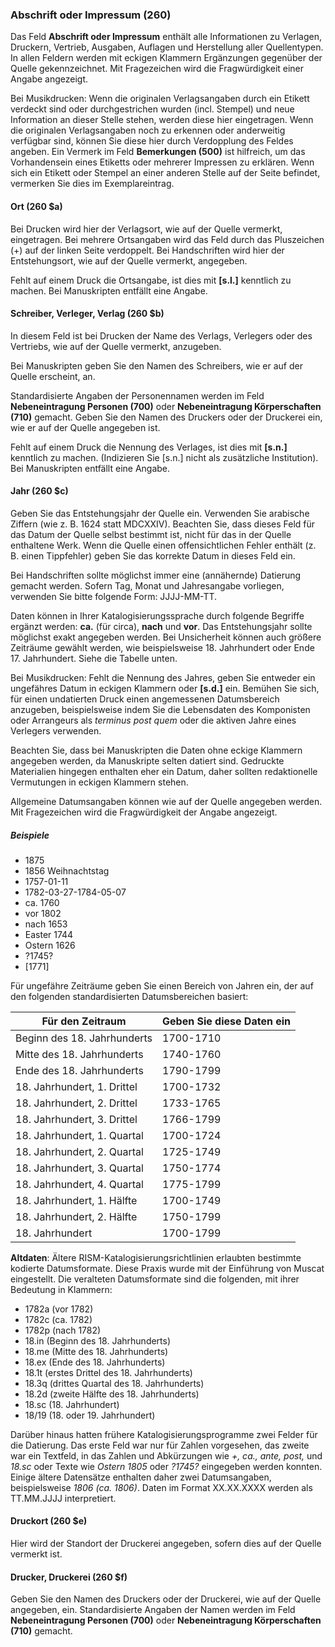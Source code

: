 ### Abschrift oder Impressum (260)

Das Feld **Abschrift oder Impressum** enthält alle Informationen zu Verlagen, Druckern, Vertrieb, Ausgaben, Auflagen und Herstellung aller Quellentypen. In allen Feldern werden mit eckigen Klammern Ergänzungen gegenüber der Quelle gekennzeichnet. Mit Fragezeichen wird die Fragwürdigkeit einer Angabe angezeigt.

Bei Musikdrucken: Wenn die originalen Verlagsangaben durch ein Etikett verdeckt sind oder durchgestrichen wurden (incl. Stempel) und neue Information an dieser Stelle stehen, werden diese hier eingetragen. Wenn die originalen Verlagsangaben noch zu erkennen oder anderweitig verfügbar sind, können Sie diese hier durch Verdopplung des Feldes angeben. Ein Vermerk im Feld **Bemerkungen (500)** ist hilfreich, um das Vorhandensein eines Etiketts oder mehrerer Impressen zu erklären. Wenn sich ein Etikett oder Stempel an einer anderen Stelle auf der Seite befindet, vermerken Sie dies im Exemplareintrag.

#### Ort (260 $a)

Bei Drucken wird hier der Verlagsort, wie auf der Quelle vermerkt, eingetragen. Bei mehrere Ortsangaben wird das Feld durch das Pluszeichen (+) auf der linken Seite verdoppelt. Bei Handschriften wird hier der Entstehungsort, wie auf der Quelle vermerkt, angegeben.

Fehlt auf einem Druck die Ortsangabe, ist dies mit **[s.l.]** kenntlich zu machen. Bei Manuskripten entfällt eine Angabe.

#### Schreiber, Verleger, Verlag (260 $b)

In diesem Feld ist bei Drucken der Name des Verlags, Verlegers oder des Vertriebs, wie auf der Quelle vermerkt, anzugeben.

Bei Manuskripten geben Sie den Namen des Schreibers, wie er auf der Quelle erscheint, an.

Standardisierte Angaben der Personennamen werden im Feld **Nebeneintragung Personen (700)** oder **Nebeneintragung Körperschaften (710)** gemacht. Geben Sie den Namen des Druckers oder der Druckerei ein, wie er auf der Quelle angegeben ist.

Fehlt auf einem Druck die Nennung des Verlages, ist dies mit **[s.n.]** kenntlich zu machen. (Indizieren Sie [s.n.] nicht als zusätzliche Institution). Bei Manuskripten entfällt eine Angabe.

#### Jahr (260 $c)

Geben Sie das Entstehungsjahr der Quelle ein. Verwenden Sie arabische Ziffern (wie z. B. 1624 statt MDCXXIV). Beachten Sie, dass dieses Feld für das Datum der Quelle selbst bestimmt ist, nicht für das in der Quelle enthaltene Werk. Wenn die Quelle einen offensichtlichen Fehler enthält (z. B. einen Tippfehler) geben Sie das korrekte Datum in dieses Feld ein.

Bei Handschriften sollte möglichst immer eine (annähernde) Datierung gemacht werden. Sofern Tag, Monat und Jahresangabe vorliegen, verwenden Sie bitte folgende Form: JJJJ-MM-TT.

Daten können in Ihrer Katalogisierungssprache durch folgende Begriffe ergänzt werden: **ca.** (für circa), **nach** und **vor**. Das Entstehungsjahr sollte möglichst exakt angegeben werden. Bei Unsicherheit können auch größere Zeiträume gewählt werden, wie beispielsweise 18. Jahrhundert oder Ende 17. Jahrhundert. Siehe die Tabelle unten.

Bei Musikdrucken: Fehlt die Nennung des Jahres, geben Sie entweder ein ungefähres Datum in eckigen Klammern oder **[s.d.]** ein. Bemühen Sie sich, für einen undatierten Druck einen angemessenen Datumsbereich anzugeben, beispielsweise indem Sie die Lebensdaten des Komponisten oder Arrangeurs als _terminus post quem_ oder die aktiven Jahre eines Verlegers verwenden.

Beachten Sie, dass bei Manuskripten die Daten ohne eckige Klammern angegeben werden, da Manuskripte selten datiert sind. Gedruckte Materialien hingegen enthalten eher ein Datum, daher sollten redaktionelle Vermutungen in eckigen Klammern stehen.

Allgemeine Datumsangaben können wie auf der Quelle angegeben werden. Mit Fragezeichen wird die Fragwürdigkeit der Angabe angezeigt.

##### Beispiele
 - 1875
 - 1856 Weihnachtstag
 - 1757-01-11
 - 1782-03-27-1784-05-07
 - ca. 1760
 - vor 1802
 - nach 1653
 - Easter 1744
 - Ostern 1626
 - ?1745?
 - [1771]

Für ungefähre Zeiträume geben Sie einen Bereich von Jahren ein, der auf den folgenden standardisierten Datumsbereichen basiert:


| **Für den Zeitraum**        | **Geben Sie diese Daten ein** |
| --------------------------- | ----------------------------- |
| Beginn des 18. Jahrhunderts | 1700-1710                     |
| Mitte des 18. Jahrhunderts  | 1740-1760                     |
| Ende des 18. Jahrhunderts   | 1790-1799                     |
| 18. Jahrhundert, 1. Drittel | 1700-1732                     |
| 18. Jahrhundert, 2. Drittel | 1733-1765                     |
| 18. Jahrhundert, 3. Drittel | 1766-1799                     |
| 18. Jahrhundert, 1. Quartal | 1700-1724                     |
| 18. Jahrhundert, 2. Quartal | 1725-1749                     |
| 18. Jahrhundert, 3. Quartal | 1750-1774                     |
| 18. Jahrhundert, 4. Quartal | 1775-1799                     |
| 18. Jahrhundert, 1. Hälfte  | 1700-1749                     |
| 18. Jahrhundert, 2. Hälfte  | 1750-1799                     |
| 18. Jahrhundert             | 1700-1799                     |

**Altdaten**: Ältere RISM-Katalogisierungsrichtlinien erlaubten bestimmte kodierte Datumsformate. Diese Praxis wurde mit der Einführung von Muscat eingestellt. Die veralteten Datumsformate sind die folgenden, mit ihrer Bedeutung in Klammern:
- 1782a (vor 1782)
- 1782c (ca. 1782)
- 1782p (nach 1782)
- 18.in (Beginn des 18. Jahrhunderts)
- 18.me (Mitte des 18. Jahrhunderts)
- 18.ex (Ende des 18. Jahrhunderts)
- 18.1t (erstes Drittel des 18. Jahrhunderts)
- 18.3q (drittes Quartal des 18. Jahrhunderts)
- 18.2d (zweite Hälfte des 18. Jahrhunderts)
- 18.sc (18. Jahrhundert)
- 18/19 (18. oder 19. Jahrhundert)

Darüber hinaus hatten frühere Katalogisierungsprogramme zwei Felder für die Datierung. Das erste Feld war nur für Zahlen vorgesehen, das zweite war ein Textfeld, in das Zahlen und Abkürzungen wie _+, ca., ante, post,_ und _18.sc_ oder Texte wie _Ostern 1805_ oder _?1745?_ eingegeben werden konnten. Einige ältere Datensätze enthalten daher zwei Datumsangaben, beispielsweise _1806 (ca. 1806)_. Daten im Format XX.XX.XXXX werden als TT.MM.JJJJ interpretiert.


#### Druckort (260 $e)

Hier wird der Standort der Druckerei angegeben, sofern dies auf der Quelle vermerkt ist.

#### Drucker, Druckerei (260 $f)

Geben Sie den Namen des Druckers oder der Druckerei, wie auf der Quelle angegeben, ein. Standardisierte Angaben der Namen werden im Feld **Nebeneintragung Personen (700)** oder **Nebeneintragung Körperschaften (710)** gemacht.
